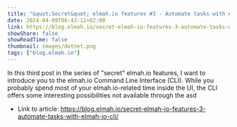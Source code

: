 ```yaml
---
title: "&quot;Secret&quot; elmah.io features #3 - Automate tasks with elmah.io CLI"
date: 2024-04-09T08:43:11+02:00
link: https://blog.elmah.io/secret-elmah-io-features-3-automate-tasks-with-elmah-io-cli/
showShare: false
showReadTime: false
thumbnail: images/dotnet.png
tags: ["blog.elmah.io"]
---
```

In this third post in the series of "secret" elmah.io features, I want to introduce you to the elmah.io Command Line Interface (CLI). While you probably spend most of your elmah.io-related time inside the UI, the CLI offers some interesting possibilities not available through the asd

- Link to article: https://blog.elmah.io/secret-elmah-io-features-3-automate-tasks-with-elmah-io-cli/